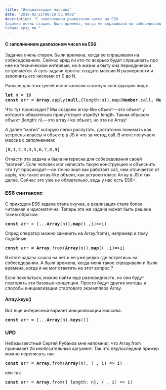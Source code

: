 ```yaml
---
title: "Инициализация массива"
date: "2018-02-21T00:10:53.000Z"
description: "С заполнением диапазоном чисел на ES6
Задачка очень старая. Были времена, когда ее спрашивали на собеседованиях.
Сейчас вряд ли "
---
```


<h4>С заполнением диапазоном чисел на ES6</h4>
<p>Задачка очень старая. Были времена, когда ее спрашивали на собеседованиях. Сейчас вряд ли кто-то всерьез будет спрашивать про нее на техническом интервью, но в жизни и быту она периодически встречается. А суть задачи проста: создать массив N размерности и заполнить его числами от 0 до N.</p>
<p>Раньше для этих целей использовали сложную конструкцию вида:</p>
<pre><strong>let</strong> n = 10<br><strong>const</strong> arr = <strong>Array</strong>.apply(<strong>null</strong>,{length:n}).map(<strong>Number</strong>.call, <strong>Number</strong>)</pre>
<p>Что тут происходит? Мы создаем array-like объект — это объект у которого обязательно присутствует атрибут length. Таким образом объект {length: n} — это array-like объект, но это не Array!</p>
<p>А далее “магия” которую легко распутать, достаточно понимать как устроены классы и объектв в JS и что за метод call. В итоге получаем массив с заполнением:</p>
<pre>[0,1,2,3,4,5,6,7,8,9]</pre>
<p>Отчасти эта задача и была интересна для собеседования своей “магией”. Если человек мог написать такую конструкцию и объяснить что тут просиходит — он точно знал как работает call, чем отличается от apply, что такое array-like объект, как устроен класс Array в JS и так далее. Сейчас это уже не обязательно, ведь у нас есть ES6+.</p>
<h3>ES6 синтаксис</h3>
<p>С приходом ES6 задача стала скучна, а реализация стала более читаемая и идиоматична. Теперь эта же задача может быть решена таким образом:</p>
<pre><strong>const</strong> arr = [...<strong>Array</strong>(n)].<strong>map</strong>((_,i)=&gt;i)</pre>
<p>Спред оператор можно заменить на Array.from(), например и тому подобные:</p>
<pre><strong>const</strong> arr = <strong>Array</strong>.from(<strong>Array</strong>(n)).<strong>map</strong>((_,i)=&gt;i)</pre>
<p>В итоге задача сошла на нет и ее уже редко где встретишь на собеседовании. А были времена, когда меня такое спрашивали и были времена, когда я не мог ответить на этот вопрос ?</p>
<p>Если покопаться, можно найти еще разновидности, но они будут повторять эти базовые концепции. Просто будут другие методы и способы инициализации стартового экземпляра Array.</p>
<h4>Array.keys()</h4>
<p>Вот еще интересный вариант инициализации массива:</p>
<pre><strong>const</strong> arr = [...<strong>Array</strong>(n).<strong>keys</strong>()]</pre>
<h3>UPD</h3>
<p>Небезызвестный Сергей Рубанов мне напомнил, что Array.from принимает 2й необязательный аргумент. Так что педпоследний пример можно переписать так:</p>
<pre><strong>const</strong> arr = <strong>Array</strong>.from(<strong>Array</strong>(n), (_, i) =&gt; i)</pre>
<p>или так</p>
<pre><strong>const</strong> arr = <strong>Array</strong>.from({ length: n}, (_, i) =&gt; i)</pre>



